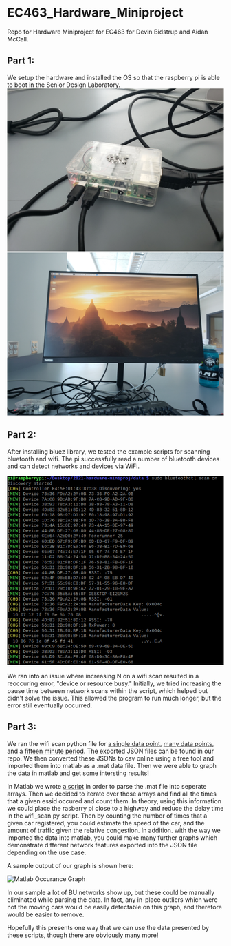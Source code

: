 # EC463_Hardware_Miniproject
Repo for Hardware Miniproject for EC463 for Devin Bidstrup and Aidan McCall.

## Part 1:
We setup the hardware and installed the OS so that the raspberry pi is able to boot in the Senior Design Laboratory.
![Hardware Setup](/pics/part1_setup.jpg)
![Booted the OS](/pics/part1_setup_2.jpg)

## Part 2:
After installing bluez library, we tested the example scripts for scanning bluetooth and wifi. The pi successfully read a number of bluetooth devices and can detect networks and devices via WiFi.

![Bluetooth Scan](/pics/screen.png)

We ran into an issue where increasing N on a wifi scan resulted in a reoccuring error, "device or resource busy." Initially, we tried increasing the pause time between network scans within the script, which helped but didn't solve the issue. This allowed the program to run much longer, but the error still eventually occurred.

## Part 3:
We ran the wifi scan python file for [a single data point](/data/single_data.json), [many data points](/data/many_data.json), and a [fifteen minute period](/data/data_set_3.json).  The exported JSON files can be found in our repo.  We then converted these JSONs to csv online using a free tool and imported them into matlab as a .mat data file.  Then we were able to graph the data in matlab and get some intersting results!

In Matlab we wrote [a script](/matlab/wifi_dat_proc.m) in order to parse the .mat file into seperate arrays.  Then we decided to iterate over those arrays and find all the times that a given essid occured and count them.  In theory, using this information we could place the rasberry pi close to a highway and reduce the delay time in the wifi_scan.py script.  Then by counting the number of times that a given car registered, you could estimate the speed of the car, and the amount of traffic given the relative congestion.  In addition. with the way we imported the data into matlab, you could make many further graphs which demonstrate different network features exported into the JSON file depending on the use case.

A sample output of our graph is shown here:

![Matlab Occurance Graph](/pics/matlab.jpg)

In our sample a lot of BU networks show up, but these could be manually eliminated while parsing the data.  In fact, any in-place outliers which were not the moving cars would be easily detectable on this graph, and therefore would be easier to remove.

Hopefully this presents one way that we can use the data presented by these scripts, though there are obviously many more!
